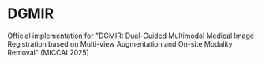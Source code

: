 # DGMIR
Official implementation for "DGMIR: Dual-Guided Multimodal Medical Image Registration based on Multi-view Augmentation and On-site Modality Removal" (MICCAI 2025)
